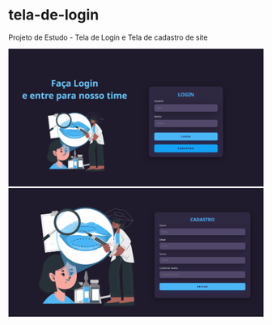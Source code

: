 # tela-de-login

Projeto de Estudo - Tela de Login e Tela de cadastro de site

<img src="/login.png" alt="tela-de-login">

<img src="/cadastro.png" alt="tela-de-cadastro">
